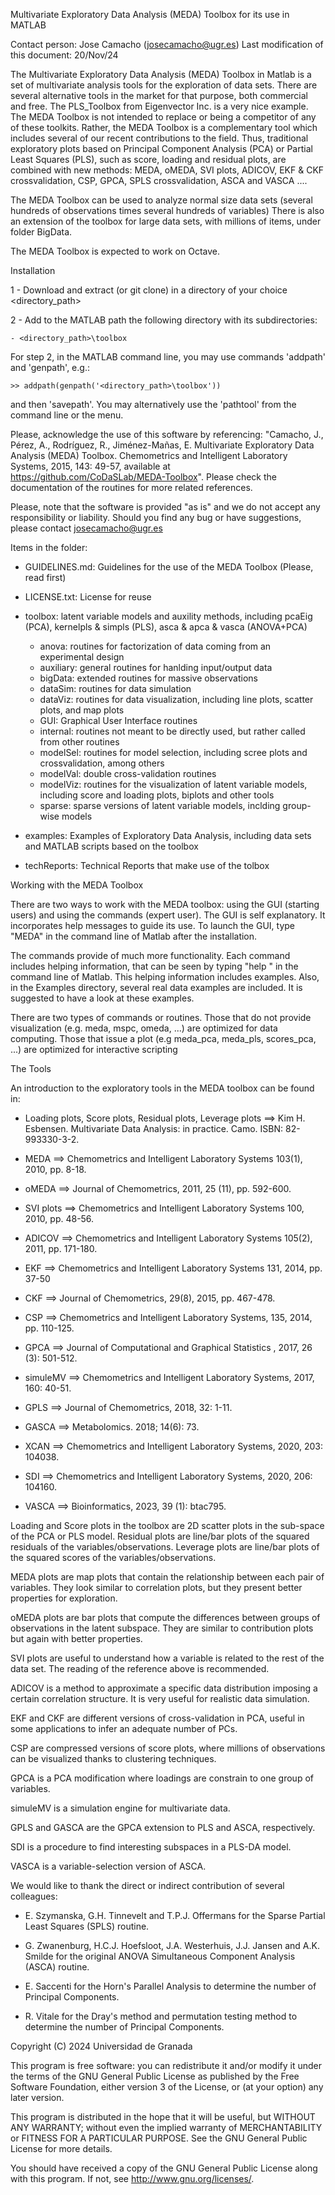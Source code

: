 Multivariate Exploratory Data Analysis (MEDA) Toolbox for its use in MATLAB 

Contact person: Jose Camacho (josecamacho@ugr.es)
Last modification of this document: 20/Nov/24

The Multivariate Exploratory Data Analysis (MEDA) Toolbox in Matlab is a set of multivariate analysis tools for the exploration of data sets. 
There are several alternative tools in the market for that purpose, both commercial and free. The PLS_Toolbox from Eigenvector Inc. 
is a very nice example. The MEDA Toolbox is not intended to replace or being a competitor of any of these toolkits. Rather, the MEDA
Toolbox is a complementary tool which includes several of our recent contributions to the field. Thus, traditional exploratory plots 
based on Principal Component Analysis (PCA) or Partial Least Squares (PLS), such as score, loading and residual plots, are combined 
with new methods: MEDA, oMEDA, SVI plots, ADICOV, EKF & CKF crossvalidation, CSP, GPCA, SPLS crossvalidation, ASCA and VASCA .... 

The MEDA Toolbox can be used to analyze normal size data sets (several hundreds of observations times several hundreds of variables)
There is also an extension of the toolbox for large data sets, with millions of items, under folder BigData. 

The MEDA Toolbox is expected to work on Octave.

Installation

1 - Download and extract (or git clone) in a directory of your choice <directory_path>

2 - Add to the MATLAB path the following directory with its subdirectories:

	- <directory_path>\toolbox

For step 2, in the MATLAB command line, you may use commands 'addpath' and 'genpath', e.g.: 

	>> addpath(genpath('<directory_path>\toolbox')) 

and then 'savepath'. You may alternatively use the 'pathtool' from the command line or the menu.

Please, acknowledge the use of this software by referencing: "Camacho, J., Pérez, A., Rodríguez, R., Jiménez-Mañas, E. Multivariate Exploratory Data Analysis (MEDA) Toolbox. Chemometrics and Intelligent Laboratory Systems, 2015, 143: 49-57, available at https://github.com/CoDaSLab/MEDA-Toolbox". Please check the documentation of the routines for more related references. 

Please, note that the software is provided "as is" and we do not accept any responsibility or liability. Should you find any bug or have suggestions, please contact josecamacho@ugr.es

Items in the folder:

- GUIDELINES.md: Guidelines for the use of the MEDA Toolbox (Please, read first)

- LICENSE.txt: License for reuse

- toolbox: latent variable models and auxility methods, including pcaEig (PCA), kernelpls & simpls (PLS), asca & apca & vasca (ANOVA+PCA) 

   	- anova: routines for factorization of data coming from an experimental design
   	- auxiliary: general routines for hanlding input/output data
   	- bigData: extended routines for massive observations
   	- dataSim: routines for data simulation
   	- dataViz: routines for data visualization, including line plots, scatter plots, and map plots
   	- GUI: Graphical User Interface routines
   	- internal: routines not meant to be directly used, but rather called from other routines
   	- modelSel: routines for model selection, including scree plots and crossvalidation, among others
   	- modelVal: double cross-validation routines
   	- modelViz: routines for the visualization of latent variable models, including score and loading plots, biplots and 		other tools
   	- sparse: sparse versions of latent variable models, inclding group-wise models

- examples: Examples of Exploratory Data Analysis, including data sets and MATLAB scripts based on the toolbox
  
- techReports: Technical Reports that make use of the tolbox

Working with the MEDA Toolbox
 
There are two ways to work with the MEDA toolbox: using the GUI (starting users) and using the commands (expert user). The GUI is self 
explanatory. It incorporates help messages to guide its use. To launch the GUI, type "MEDA" in the command line of Matlab after the 
installation. 

The commands provide of much more functionality. Each command includes helping information, that can be seen by typing "help <command>" 
in the command line of Matlab. This helping information includes examples. Also, in the Examples directory, several real data examples 
are included. It is suggested to have a look at these examples.

There are two types of commands or routines. Those that do not provide visualization (e.g. meda, mspc, omeda, ...) are optimized for data 
computing. Those that issue a plot (e.g meda_pca, meda_pls, scores_pca, ...) are optimized for interactive scripting

The Tools

An introduction to the exploratory tools in the MEDA toolbox can be found in:

- Loading plots, Score plots, Residual plots, Leverage plots ==> Kim H. Esbensen. Multivariate Data Analysis: in practice. Camo. ISBN: 82-993330-3-2.

- MEDA ==> Chemometrics and Intelligent Laboratory Systems 103(1), 2010, pp. 8-18.  

- oMEDA ==> Journal of Chemometrics, 2011, 25 (11), pp. 592-600.

- SVI plots ==> Chemometrics and Intelligent Laboratory Systems 100, 2010, pp. 48-56.

- ADICOV ==> Chemometrics and Intelligent Laboratory Systems 105(2), 2011, pp. 171-180.

- EKF ==> Chemometrics and Intelligent Laboratory Systems 131, 2014, pp. 37-50

- CKF ==> Journal of Chemometrics, 29(8), 2015, pp. 467-478.

- CSP ==> Chemometrics and Intelligent Laboratory Systems, 135, 2014, pp. 110-125.

- GPCA ==> Journal of Computational and Graphical Statistics , 2017, 26 (3): 501-512.

- simuleMV ==> Chemometrics and Intelligent Laboratory Systems, 2017, 160: 40-51.

- GPLS ==> Journal of Chemometrics, 2018, 32: 1-11.

- GASCA ==> Metabolomics. 2018; 14(6): 73.

- XCAN ==> Chemometrics and Intelligent Laboratory Systems, 2020, 203: 104038.

- SDI ==> Chemometrics and Intelligent Laboratory Systems, 2020, 206: 104160.

- VASCA ==> Bioinformatics, 2023, 39 (1): btac795.

Loading and Score plots in the toolbox are 2D scatter plots in the sub-space of the PCA or PLS model. Residual plots are line/bar plots
of the squared residuals of the variables/observations. Leverage plots are line/bar plots of the squared scores of the variables/observations.

MEDA plots are map plots that contain the relationship between each pair of variables. They look similar to correlation plots, but 
they present better properties for exploration.

oMEDA plots are bar plots that compute the differences between groups of observations in the latent subspace. They are similar to 
contribution plots but again with better properties.

SVI plots are useful to understand how a variable is related to the rest of the data set. The reading of the reference above is recommended.

ADICOV is a method to approximate a specific data distribution imposing a certain correlation structure. It is very useful for realistic data
simulation.

EKF and CKF are different versions of cross-validation in PCA, useful in some applications to infer an adequate number of PCs.

CSP are compressed versions of score plots, where millions of observations can be visualized thanks to clustering techniques.

GPCA is a PCA modification where loadings are constrain to one group of variables.

simuleMV is a simulation engine for multivariate data.

GPLS and GASCA are the GPCA extension to PLS and ASCA, respectively.

SDI is a procedure to find interesting subspaces in a PLS-DA model.

VASCA is a variable-selection version of ASCA.

We would like to thank the direct or indirect contribution of several colleagues:

- E. Szymanska, G.H. Tinnevelt and T.P.J. Offermans for the Sparse Partial Least Squares (SPLS) routine.

- G. Zwanenburg, H.C.J. Hoefsloot, J.A. Westerhuis, J.J. Jansen and A.K. Smilde for the original ANOVA Simultaneous Component Analysis (ASCA) routine.

- E. Saccenti for the Horn's Parallel Analysis to determine the number of Principal Components.

- R. Vitale for the Dray's method and permutation testing method to determine the number of Principal Components.

Copyright (C) 2024  Universidad de Granada
 
This program is free software: you can redistribute it and/or modify it under the terms of the GNU General Public License as published by the Free Software Foundation, either version 3 of the License, or (at your option) any later version.

This program is distributed in the hope that it will be useful, but WITHOUT ANY WARRANTY; without even the implied warranty of MERCHANTABILITY or FITNESS FOR A PARTICULAR PURPOSE.  See the GNU General Public License for more details.

You should have received a copy of the GNU General Public License along with this program.  If not, see <http://www.gnu.org/licenses/>.
